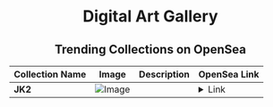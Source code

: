 <div align="center">

# Digital Art Gallery

## Trending Collections on OpenSea

| Collection Name                       | Image                                                                                     | Description                       | OpenSea Link                                                                                          |
|---------------------------------------|-------------------------------------------------------------------------------------------|-----------------------------------|--------------------------------------------------------------------------------------------------------|
| **JK2** | ![Image](https://i.seadn.io/s/raw/files/3f37b91bc9cc5d1cfad68a47ac683089.png?w=500&auto=format?w=200&auto=format) |  | <details><summary>Link</summary>[JK2](https://opensea.io/collection/jk2-1)</details> |

</div>